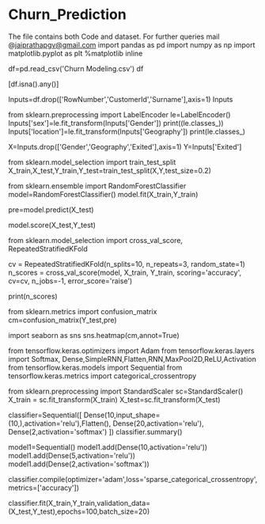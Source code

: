 # Churn_Prediction
The file contains both Code and dataset.
For further queries mail @jaiprathapgv@gmail.com
import pandas as pd
import numpy as np
import matplotlib.pyplot as plt
%matplotlib inline

df=pd.read_csv('Churn Modeling.csv')
df

[df.isna().any()]

Inputs=df.drop(['RowNumber','CustomerId','Surname'],axis=1)
Inputs

from sklearn.preprocessing import LabelEncoder
le=LabelEncoder()
Inputs['sex']=le.fit_transform(Inputs['Gender'])
print((le.classes_))
Inputs['location']=le.fit_transform(Inputs['Geography'])
print(le.classes_)

X=Inputs.drop(['Gender','Geography','Exited'],axis=1)
Y=Inputs['Exited']

from sklearn.model_selection import train_test_split
X_train,X_test,Y_train,Y_test=train_test_split(X,Y,test_size=0.2)

from sklearn.ensemble import RandomForestClassifier
model=RandomForestClassifier()
model.fit(X_train,Y_train)

pre=model.predict(X_test)

model.score(X_test,Y_test)

from sklearn.model_selection import cross_val_score, RepeatedStratifiedKFold

cv = RepeatedStratifiedKFold(n_splits=10, n_repeats=3, random_state=1)
n_scores = cross_val_score(model, X_train, Y_train, scoring='accuracy', cv=cv, n_jobs=-1, error_score='raise')

print(n_scores)

from sklearn.metrics import confusion_matrix
cm=confusion_matrix(Y_test,pre)

import seaborn as sns
sns.heatmap(cm,annot=True)

from tensorflow.keras.optimizers import Adam
from tensorflow.keras.layers import Softmax, Dense,SimpleRNN,Flatten,RNN,MaxPool2D,ReLU,Activation
from tensorflow.keras.models import Sequential
from tensorflow.keras.metrics import categorical_crossentropy

from sklearn.preprocessing import StandardScaler
sc=StandardScaler()
X_train = sc.fit_transform(X_train)
X_test=sc.fit_transform(X_test)

classifier=Sequential([
    Dense(10,input_shape=(10,),activation='relu'),Flatten(),
    Dense(20,activation='relu'),
    Dense(2,activation='softmax')
])
classifier.summary()

model1=Sequential()
model1.add(Dense(10,activation='relu'))
model1.add(Dense(5,activation='relu'))
model1.add(Dense(2,activation='softmax'))


classifier.compile(optimizer='adam',loss='sparse_categorical_crossentropy',metrics=['accuracy'])

classifier.fit(X_train,Y_train,validation_data=(X_test,Y_test),epochs=100,batch_size=20)

